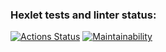### Hexlet tests and linter status:
[![Actions Status](https://github.com/Lamer-beda/python-project-49/actions/workflows/hexlet-check.yml/badge.svg)](https://github.com/Lamer-beda/python-project-49/actions)
[![Maintainability](https://api.codeclimate.com/v1/badges/6b843db4abbcdbe2420d/maintainability)](https://codeclimate.com/github/Lamer-beda/python-project-49/maintainability)
